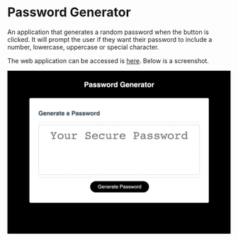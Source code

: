 # Password Generator

An application that generates a random password when the button is clicked. It will prompt the user if they want their password to include a number, lowercase, uppercase or special character.

The web application can be accessed is [here](https://katcontrerasdev.github.io/kat-assignment3-friendly-parakeet/). Below is a screenshot.

![images](/assets/images/screenshot.png)